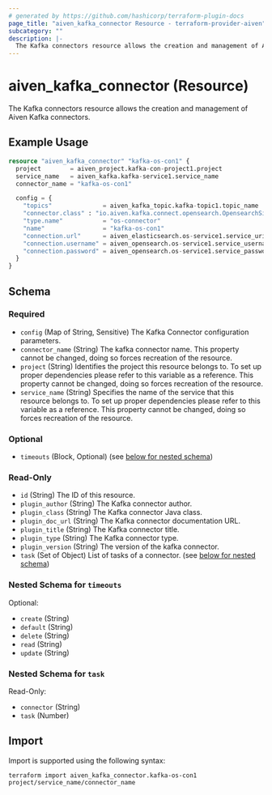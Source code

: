 ```yaml
---
# generated by https://github.com/hashicorp/terraform-plugin-docs
page_title: "aiven_kafka_connector Resource - terraform-provider-aiven"
subcategory: ""
description: |-
  The Kafka connectors resource allows the creation and management of Aiven Kafka connectors.
---
```


# aiven_kafka_connector (Resource)

The Kafka connectors resource allows the creation and management of Aiven Kafka connectors.

## Example Usage

```terraform
resource "aiven_kafka_connector" "kafka-os-con1" {
  project        = aiven_project.kafka-con-project1.project
  service_name   = aiven_kafka.kafka-service1.service_name
  connector_name = "kafka-os-con1"

  config = {
    "topics"              = aiven_kafka_topic.kafka-topic1.topic_name
    "connector.class" : "io.aiven.kafka.connect.opensearch.OpensearchSinkConnector"
    "type.name"           = "os-connector"
    "name"                = "kafka-os-con1"
    "connection.url"      = aiven_elasticsearch.os-service1.service_uri
    "connection.username" = aiven_opensearch.os-service1.service_username
    "connection.password" = aiven_opensearch.os-service1.service_password
  }
}
```

<!-- schema generated by tfplugindocs -->
## Schema

### Required

- `config` (Map of String, Sensitive) The Kafka Connector configuration parameters.
- `connector_name` (String) The kafka connector name. This property cannot be changed, doing so forces recreation of the resource.
- `project` (String) Identifies the project this resource belongs to. To set up proper dependencies please refer to this variable as a reference. This property cannot be changed, doing so forces recreation of the resource.
- `service_name` (String) Specifies the name of the service that this resource belongs to. To set up proper dependencies please refer to this variable as a reference. This property cannot be changed, doing so forces recreation of the resource.

### Optional

- `timeouts` (Block, Optional) (see [below for nested schema](#nestedblock--timeouts))

### Read-Only

- `id` (String) The ID of this resource.
- `plugin_author` (String) The Kafka connector author.
- `plugin_class` (String) The Kafka connector Java class.
- `plugin_doc_url` (String) The Kafka connector documentation URL.
- `plugin_title` (String) The Kafka connector title.
- `plugin_type` (String) The Kafka connector type.
- `plugin_version` (String) The version of the kafka connector.
- `task` (Set of Object) List of tasks of a connector. (see [below for nested schema](#nestedatt--task))

<a id="nestedblock--timeouts"></a>
### Nested Schema for `timeouts`

Optional:

- `create` (String)
- `default` (String)
- `delete` (String)
- `read` (String)
- `update` (String)


<a id="nestedatt--task"></a>
### Nested Schema for `task`

Read-Only:

- `connector` (String)
- `task` (Number)

## Import

Import is supported using the following syntax:

```shell
terraform import aiven_kafka_connector.kafka-os-con1 project/service_name/connector_name
```
